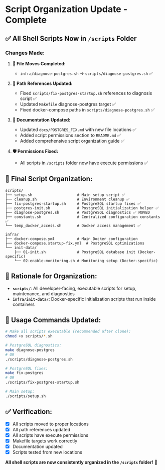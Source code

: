 # Script Organization Update - Complete

## ✅ **All Shell Scripts Now in `/scripts` Folder**

### **Changes Made:**

1. **📁 File Moves Completed:**
   - `infra/diagnose-postgres.sh` → `scripts/diagnose-postgres.sh` ✅

2. **🔧 Path References Updated:**
   - Fixed `scripts/fix-postgres-startup.sh` references to diagnosis script ✅
   - Updated `Makefile` diagnose-postgres target ✅  
   - Fixed docker-compose paths in `scripts/diagnose-postgres.sh` ✅

3. **📝 Documentation Updated:**
   - Updated `docs/POSTGRES_FIX.md` with new file locations ✅
   - Added script permissions section to `README.md` ✅
   - Added comprehensive script organization guide ✅

4. **🛡️ Permissions Fixed:**
   - All scripts in `/scripts` folder now have execute permissions ✅

## 📂 **Final Script Organization:**

```
scripts/
├── setup.sh                    # Main setup script ✅
├── cleanup.sh                  # Environment cleanup ✅
├── fix-postgres-startup.sh     # PostgreSQL startup fixes ✅
├── postgres-init.sh            # PostgreSQL initialization helper ✅
├── diagnose-postgres.sh        # PostgreSQL diagnostics ✅ MOVED
├── constants.sh                # Centralized configuration constants ✅
└── temp_docker_access.sh       # Docker access management ✅

infra/
├── docker-compose.yml          # Main Docker configuration
├── docker-compose.startup-fix.yml  # PostgreSQL optimizations
└── init-data/
    ├── 01-init.sh              # PostgreSQL database init (Docker-specific)
    └── 02-enable-monitoring.sh # Monitoring setup (Docker-specific)
```

## 🎯 **Rationale for Organization:**

- **`scripts/`**: All developer-facing, executable scripts for setup, maintenance, and diagnostics
- **`infra/init-data/`**: Docker-specific initialization scripts that run inside containers

## 🚀 **Usage Commands Updated:**

```bash
# Make all scripts executable (recommended after clone):
chmod +x scripts/*.sh

# PostgreSQL diagnostics:
make diagnose-postgres
# OR
./scripts/diagnose-postgres.sh

# PostgreSQL fixes:
make fix-postgres
# OR  
./scripts/fix-postgres-startup.sh

# Main setup:
./scripts/setup.sh
```

## ✅ **Verification:**

- [x] All scripts moved to proper locations
- [x] All path references updated  
- [x] All scripts have execute permissions
- [x] Makefile targets work correctly
- [x] Documentation updated
- [x] Scripts tested from new locations

**All shell scripts are now consistently organized in the `/scripts` folder!** 🎉

